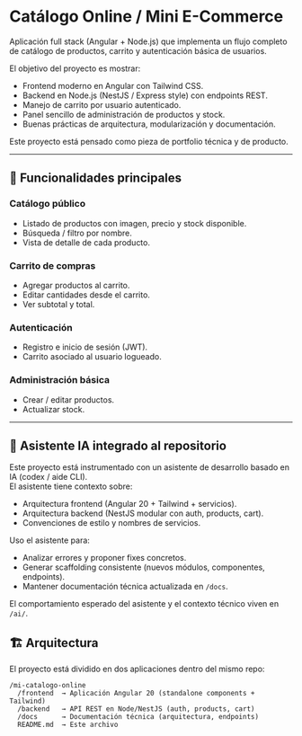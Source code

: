 # Catálogo Online / Mini E-Commerce

Aplicación full stack (Angular + Node.js) que implementa un flujo completo de catálogo de productos, carrito y autenticación básica de usuarios.

El objetivo del proyecto es mostrar:
- Frontend moderno en Angular con Tailwind CSS.
- Backend en Node.js (NestJS / Express style) con endpoints REST.
- Manejo de carrito por usuario autenticado.
- Panel sencillo de administración de productos y stock.
- Buenas prácticas de arquitectura, modularización y documentación.

Este proyecto está pensado como pieza de portfolio técnica y de producto.

---

## 🧩 Funcionalidades principales

### Catálogo público
- Listado de productos con imagen, precio y stock disponible.
- Búsqueda / filtro por nombre.
- Vista de detalle de cada producto.

### Carrito de compras
- Agregar productos al carrito.
- Editar cantidades desde el carrito.
- Ver subtotal y total.

### Autenticación
- Registro e inicio de sesión (JWT).
- Carrito asociado al usuario logueado.

### Administración básica
- Crear / editar productos.
- Actualizar stock.

---
## 🤖 Asistente IA integrado al repositorio

Este proyecto está instrumentado con un asistente de desarrollo basado en IA (codex / aide CLI).  
El asistente tiene contexto sobre:
- Arquitectura frontend (Angular 20 + Tailwind + servicios).
- Arquitectura backend (NestJS modular con auth, products, cart).
- Convenciones de estilo y nombres de servicios.

Uso el asistente para:
- Analizar errores y proponer fixes concretos.
- Generar scaffolding consistente (nuevos módulos, componentes, endpoints).
- Mantener documentación técnica actualizada en `/docs`.

El comportamiento esperado del asistente y el contexto técnico viven en `/ai/`.

## 🏗️ Arquitectura

El proyecto está dividido en dos aplicaciones dentro del mismo repo:

```text
/mi-catalogo-online
  /frontend  → Aplicación Angular 20 (standalone components + Tailwind)
  /backend   → API REST en Node/NestJS (auth, products, cart)
  /docs      → Documentación técnica (arquitectura, endpoints)
  README.md  → Este archivo
